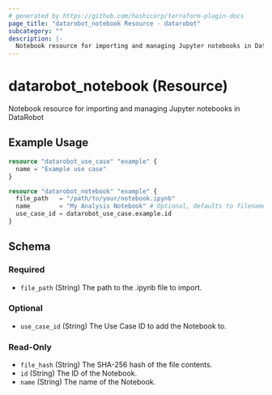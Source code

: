 ```yaml
---
# generated by https://github.com/hashicorp/terraform-plugin-docs
page_title: "datarobot_notebook Resource - datarobot"
subcategory: ""
description: |-
  Notebook resource for importing and managing Jupyter notebooks in DataRobot
---
```


# datarobot_notebook (Resource)

Notebook resource for importing and managing Jupyter notebooks in DataRobot

## Example Usage

```terraform
resource "datarobot_use_case" "example" {
  name = "Example use case"
}

resource "datarobot_notebook" "example" {
  file_path   = "/path/to/your/notebook.ipynb"
  name        = "My Analysis Notebook" # Optional, defaults to filename
  use_case_id = datarobot_use_case.example.id
}
```

<!-- schema generated by tfplugindocs -->
## Schema

### Required

- `file_path` (String) The path to the .ipynb file to import.

### Optional

- `use_case_id` (String) The Use Case ID to add the Notebook to.

### Read-Only

- `file_hash` (String) The SHA-256 hash of the file contents.
- `id` (String) The ID of the Notebook.
- `name` (String) The name of the Notebook.
